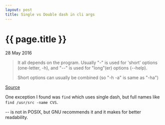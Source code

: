```yaml
---
layout: post
title: Single vs Double dash in cli args
---
```


{{ page.title }}
================

<p class="meta">28 May 2016</p>

> It all depends on the program. Usually "-" is used for 'short' options
> (one-letter, -h), and "--" is used for "long"(er) options (--help).
>
> Short options can usually be combined (so "-h -a" is same as "-ha")

[Source](http://serverfault.com/a/387938)

One exception I found was `find` which uses single dash, but full names like
`find /usr/src -name CVS`.

-- is not in POSIX, but GNU recommends it and it makes for better readability.
